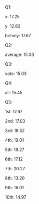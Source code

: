 Q1:

x: 17.25 

y: 12.82

britney: 17.67

Q2:

average: 15.03

Q3:

vote: 15.03

Q4:

all: 15.45

Q5:

1st: 17.67

2nd: 17.03

3rd: 18.52

4th: 19.01

5th: 18.27

6th: 17.12

7th: 20.27

8th: 13.20

9th: 16.01

10th: 14.97
